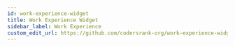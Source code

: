 ```yaml
---
id: work-experience-widget
title: Work Experience Widget
sidebar_label: Work Experience
custom_edit_url: https://github.com/codersrank-org/work-experience-widget/edit/master/README.md
---
```


<!-- DOCS_START -->
